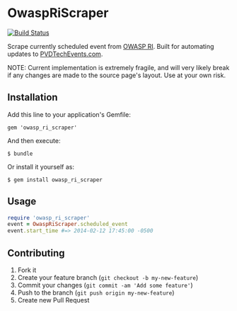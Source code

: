 # OwaspRiScraper

[![Build Status](https://travis-ci.org/PVDTechEvents/owasp_ri_scraper.png?branch=master)](https://travis-ci.org/PVDTechEvents/owasp_ri_scraper)

Scrape currently scheduled event from [OWASP RI](https://www.owasp.org/index.php/Rhode_Island).
Built for automating updates to [PVDTechEvents.com](http://pvdtechevents.com/).

NOTE: Current implementation is extremely fragile, and will very likely break if any changes are made to the source page's layout.
Use at your own risk.

## Installation

Add this line to your application's Gemfile:

    gem 'owasp_ri_scraper'

And then execute:

    $ bundle

Or install it yourself as:

    $ gem install owasp_ri_scraper

## Usage

```ruby
require 'owasp_ri_scraper'
event = OwaspRiScraper.scheduled_event
event.start_time #=> 2014-02-12 17:45:00 -0500
```

## Contributing

1. Fork it
2. Create your feature branch (`git checkout -b my-new-feature`)
3. Commit your changes (`git commit -am 'Add some feature'`)
4. Push to the branch (`git push origin my-new-feature`)
5. Create new Pull Request

